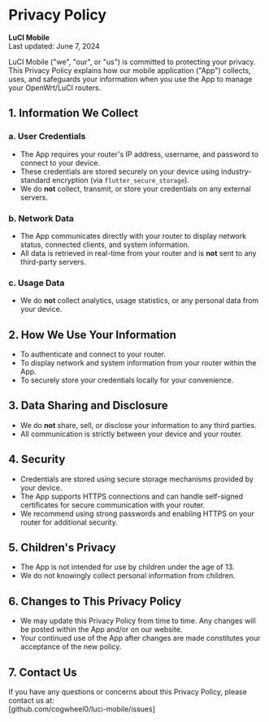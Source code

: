 # Privacy Policy

**LuCI Mobile**  
Last updated: June 7, 2024

LuCI Mobile ("we", "our", or "us") is committed to protecting your privacy. This Privacy Policy explains how our mobile application ("App") collects, uses, and safeguards your information when you use the App to manage your OpenWrt/LuCI routers.

## 1. Information We Collect

### a. User Credentials
- The App requires your router's IP address, username, and password to connect to your device.
- These credentials are stored securely on your device using industry-standard encryption (via `flutter_secure_storage`).
- We do **not** collect, transmit, or store your credentials on any external servers.

### b. Network Data
- The App communicates directly with your router to display network status, connected clients, and system information.
- All data is retrieved in real-time from your router and is **not** sent to any third-party servers.

### c. Usage Data
- We do **not** collect analytics, usage statistics, or any personal data from your device.

## 2. How We Use Your Information

- To authenticate and connect to your router.
- To display network and system information from your router within the App.
- To securely store your credentials locally for your convenience.

## 3. Data Sharing and Disclosure

- We do **not** share, sell, or disclose your information to any third parties.
- All communication is strictly between your device and your router.

## 4. Security

- Credentials are stored using secure storage mechanisms provided by your device.
- The App supports HTTPS connections and can handle self-signed certificates for secure communication with your router.
- We recommend using strong passwords and enabling HTTPS on your router for additional security.

## 5. Children's Privacy

- The App is not intended for use by children under the age of 13.
- We do not knowingly collect personal information from children.

## 6. Changes to This Privacy Policy

- We may update this Privacy Policy from time to time. Any changes will be posted within the App and/or on our website.
- Your continued use of the App after changes are made constitutes your acceptance of the new policy.

## 7. Contact Us

If you have any questions or concerns about this Privacy Policy, please contact us at:  
[github.com/cogwheel0/luci-mobile/issues] 